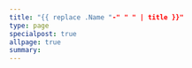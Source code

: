 ```yaml
---
title: "{{ replace .Name "-" " " | title }}"
type: page
specialpost: true
allpage: true
summary:
---
```

